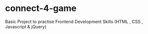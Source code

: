 # connect-4-game
Basic Project to practise Frontend Development Skills (HTML , CSS , Javascript &amp; jQuery)
